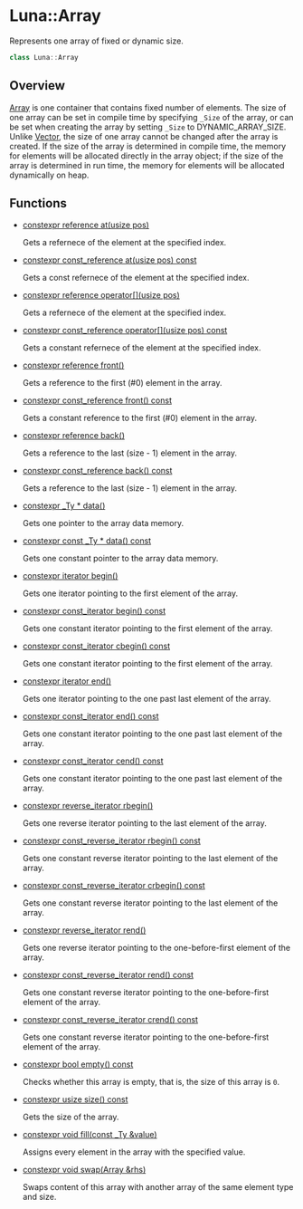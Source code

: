 # Luna::Array
Represents one array of fixed or dynamic size. 

```c++
class Luna::Array
```

## Overview
[Array](class_luna_1_1_array.md) is one container that contains fixed number of elements. The size of one array can be set in compile time by specifying `_Size` of the array, or can be set when creating the array by setting `_Size` to DYNAMIC_ARRAY_SIZE. Unlike [Vector](class_luna_1_1_vector.md), the size of one array cannot be changed after the array is created. If the size of the array is determined in compile time, the memory for elements will be allocated directly in the array object; if the size of the array is determined in run time, the memory for elements will be allocated dynamically on heap. 

## Functions
* [constexpr reference at(usize pos)](class_luna_1_1_array_1a4246559492a9ac95f5fd5e33e5077cc0.md)

    Gets a refernece of the element at the specified index. 

* [constexpr const_reference at(usize pos) const](class_luna_1_1_array_1a48ec46b8d8158353cf7a248921ea86ab.md)

    Gets a const refernece of the element at the specified index. 

* [constexpr reference operator[](usize pos)](class_luna_1_1_array_1a534b7f2bfb1e389b9e6b6fcb8370f1db.md)

    Gets a refernece of the element at the specified index. 

* [constexpr const_reference operator[](usize pos) const](class_luna_1_1_array_1a79bf825ddf829c374672530695abc932.md)

    Gets a constant refernece of the element at the specified index. 

* [constexpr reference front()](class_luna_1_1_array_1a2fe69b85aade6c6032f22eb79b1b746d.md)

    Gets a reference to the first (#0) element in the array. 

* [constexpr const_reference front() const](class_luna_1_1_array_1a0d2f4af381faa34ace382c87aeed32e3.md)

    Gets a constant reference to the first (#0) element in the array. 

* [constexpr reference back()](class_luna_1_1_array_1ae869682a778dc77a8dd62bbfa22f9d9a.md)

    Gets a reference to the last (size - 1) element in the array. 

* [constexpr const_reference back() const](class_luna_1_1_array_1a20a48cfbeb064093c00708b233c17883.md)

    Gets a reference to the last (size - 1) element in the array. 

* [constexpr _Ty * data()](class_luna_1_1_array_1aaf0bf16ebc5c8c11cb351557b61e4b9c.md)

    Gets one pointer to the array data memory. 

* [constexpr const _Ty * data() const](class_luna_1_1_array_1a56951c300ecc03279ad99858d6213449.md)

    Gets one constant pointer to the array data memory. 

* [constexpr iterator begin()](class_luna_1_1_array_1a82061640a279283f5d16614b196fcd1d.md)

    Gets one iterator pointing to the first element of the array. 

* [constexpr const_iterator begin() const](class_luna_1_1_array_1a43564d19bdbc133e4a81cc1a2c002254.md)

    Gets one constant iterator pointing to the first element of the array. 

* [constexpr const_iterator cbegin() const](class_luna_1_1_array_1a098840b38d4f639ee9f69cf026be323c.md)

    Gets one constant iterator pointing to the first element of the array. 

* [constexpr iterator end()](class_luna_1_1_array_1afe07af266a2f066a51af64000d746cb9.md)

    Gets one iterator pointing to the one past last element of the array. 

* [constexpr const_iterator end() const](class_luna_1_1_array_1a428cfcc26f33036be7c76ab287ea06c5.md)

    Gets one constant iterator pointing to the one past last element of the array. 

* [constexpr const_iterator cend() const](class_luna_1_1_array_1abee57f5c6cacf03f590795737d18e7e8.md)

    Gets one constant iterator pointing to the one past last element of the array. 

* [constexpr reverse_iterator rbegin()](class_luna_1_1_array_1a3c6e58d7002c8e81a78dcd3b59a4e396.md)

    Gets one reverse iterator pointing to the last element of the array. 

* [constexpr const_reverse_iterator rbegin() const](class_luna_1_1_array_1a68e95b44627370eea593b039c42e1244.md)

    Gets one constant reverse iterator pointing to the last element of the array. 

* [constexpr const_reverse_iterator crbegin() const](class_luna_1_1_array_1a0c080710404cf54608566718e135ed4e.md)

    Gets one constant reverse iterator pointing to the last element of the array. 

* [constexpr reverse_iterator rend()](class_luna_1_1_array_1a35220c6806307b7311a170920af27d26.md)

    Gets one reverse iterator pointing to the one-before-first element of the array. 

* [constexpr const_reverse_iterator rend() const](class_luna_1_1_array_1a6e277fde54bd8a8e10e5967deaa68eb1.md)

    Gets one constant reverse iterator pointing to the one-before-first element of the array. 

* [constexpr const_reverse_iterator crend() const](class_luna_1_1_array_1a56d3a1867f42d8f5551c9771bf6ec06f.md)

    Gets one constant reverse iterator pointing to the one-before-first element of the array. 

* [constexpr bool empty() const](class_luna_1_1_array_1afaafdfc441c2433c70959e3dfe46fd97.md)

    Checks whether this array is empty, that is, the size of this array is `0`. 

* [constexpr usize size() const](class_luna_1_1_array_1adb59c183f075f048ae90778d15189686.md)

    Gets the size of the array. 

* [constexpr void fill(const _Ty &value)](class_luna_1_1_array_1a39c2d1119b91eb075fc6d9a5910dbebd.md)

    Assigns every element in the array with the specified value. 

* [constexpr void swap(Array &rhs)](class_luna_1_1_array_1a2f476cf713d1e863951ed725acf89284.md)

    Swaps content of this array with another array of the same element type and size. 

